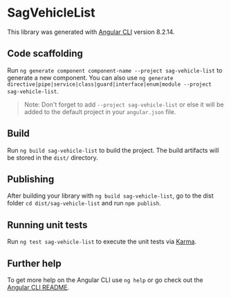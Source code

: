# SagVehicleList

This library was generated with [Angular CLI](https://github.com/angular/angular-cli) version 8.2.14.

## Code scaffolding

Run `ng generate component component-name --project sag-vehicle-list` to generate a new component. You can also use `ng generate directive|pipe|service|class|guard|interface|enum|module --project sag-vehicle-list`.
> Note: Don't forget to add `--project sag-vehicle-list` or else it will be added to the default project in your `angular.json` file. 

## Build

Run `ng build sag-vehicle-list` to build the project. The build artifacts will be stored in the `dist/` directory.

## Publishing

After building your library with `ng build sag-vehicle-list`, go to the dist folder `cd dist/sag-vehicle-list` and run `npm publish`.

## Running unit tests

Run `ng test sag-vehicle-list` to execute the unit tests via [Karma](https://karma-runner.github.io).

## Further help

To get more help on the Angular CLI use `ng help` or go check out the [Angular CLI README](https://github.com/angular/angular-cli/blob/master/README.md).
